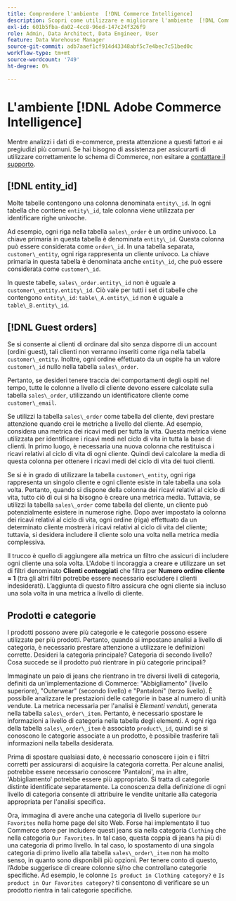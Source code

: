 ```yaml
---
title: Comprendere l'ambiente  [!DNL Commerce Intelligence]
description: Scopri come utilizzare e migliorare l'ambiente  [!DNL Commerce Intelligence] .
exl-id: 601b5fba-da02-4cc8-96ed-147c24f326f9
role: Admin, Data Architect, Data Engineer, User
feature: Data Warehouse Manager
source-git-commit: adb7aaef1cf914d43348abf5c7e4bec7c51bed0c
workflow-type: tm+mt
source-wordcount: '749'
ht-degree: 0%

---
```


# L&#39;ambiente [!DNL Adobe Commerce Intelligence]

Mentre analizzi i dati di e-commerce, presta attenzione a questi fattori e ai pregiudizi più comuni. Se hai bisogno di assistenza per assicurarti di utilizzare correttamente lo schema di Commerce, non esitare a [contattare il supporto](https://experienceleague.adobe.com/docs/commerce-knowledge-base/kb/troubleshooting/miscellaneous/mbi-service-policies.html?lang=it).

## [!DNL entity\_id]

Molte tabelle contengono una colonna denominata `entity\_id`. In ogni tabella che contiene `entity\_id`, tale colonna viene utilizzata per identificare righe univoche.

Ad esempio, ogni riga nella tabella `sales\_order` è un ordine univoco. La chiave primaria in questa tabella è denominata `entity\_id`. Questa colonna può essere considerata come `order\_id`. In una tabella separata, `customer\_entity`, ogni riga rappresenta un cliente univoco. La chiave primaria in questa tabella è denominata anche `entity\_id`, che può essere considerata come `customer\_id`.

In queste tabelle, `sales\_order.entity\_id` non è uguale a `customer\_entity.entity\_id`. Ciò vale per tutti i set di tabelle che contengono `entity\_id`: `table\_A.entity\_id` non è uguale a `table\_B.entity\_id`.

## [!DNL Guest orders]

Se si consente ai clienti di ordinare dal sito senza disporre di un account (ordini guest), tali clienti non verranno inseriti come riga nella tabella `customer\_entity`. Inoltre, ogni ordine effettuato da un ospite ha un valore `customer\_id` nullo nella tabella `sales\_order`.

Pertanto, se desideri tenere traccia dei comportamenti degli ospiti nel tempo, tutte le colonne a livello di cliente devono essere calcolate sulla tabella `sales\_order`, utilizzando un identificatore cliente come `customer\_email`.

Se utilizzi la tabella `sales\_order` come tabella del cliente, devi prestare attenzione quando crei le metriche a livello del cliente. Ad esempio, considera una metrica dei ricavi medi per tutta la vita. Questa metrica viene utilizzata per identificare i ricavi medi nel ciclo di vita in tutta la base di clienti. In primo luogo, è necessaria una nuova colonna che restituisca i ricavi relativi al ciclo di vita di ogni cliente. Quindi devi calcolare la media di questa colonna per ottenere i ricavi medi del ciclo di vita dei tuoi clienti.

Se si è in grado di utilizzare la tabella `customer\_entity`, ogni riga rappresenta un singolo cliente e ogni cliente esiste in tale tabella una sola volta. Pertanto, quando si dispone della colonna dei ricavi relativi al ciclo di vita, tutto ciò di cui si ha bisogno è creare una metrica media. Tuttavia, se utilizzi la tabella `sales\_order` come tabella del cliente, un cliente può potenzialmente esistere in numerose righe. Dopo aver impostato la colonna dei ricavi relativi al ciclo di vita, ogni ordine (riga) effettuato da un determinato cliente mostrerà i ricavi relativi al ciclo di vita del cliente; tuttavia, si desidera includere il cliente solo una volta nella metrica media complessiva.

Il trucco è quello di aggiungere alla metrica un filtro che assicuri di includere ogni cliente una sola volta. L&#39;Adobe ti incoraggia a creare e utilizzare un set di filtri denominato **Clienti conteggiati** che filtra per **Numero ordine cliente = 1** (tra gli altri filtri potrebbe essere necessario escludere i clienti indesiderati). L’aggiunta di questo filtro assicura che ogni cliente sia incluso una sola volta in una metrica a livello di cliente.

## Prodotti e categorie

I prodotti possono avere più categorie e le categorie possono essere utilizzate per più prodotti. Pertanto, quando si impostano analisi a livello di categoria, è necessario prestare attenzione a utilizzare le definizioni corrette. Desideri la categoria principale? Categoria di secondo livello? Cosa succede se il prodotto può rientrare in più categorie principali?

Immaginate un paio di jeans che rientrano in tre diversi livelli di categoria, definiti da un&#39;implementazione di Commerce: &quot;Abbigliamento&quot; (livello superiore), &quot;Outerwear&quot; (secondo livello) e &quot;Pantaloni&quot; (terzo livello). È possibile analizzare le prestazioni delle categorie in base al numero di unità vendute. La metrica necessaria per l&#39;analisi è _Elementi venduti_, generata nella tabella `sales\_order\_item`. Pertanto, è necessario spostare le informazioni a livello di categoria nella tabella degli elementi. A ogni riga della tabella `sales\_order\_item` è associato `product\_id`, quindi se si conoscono le categorie associate a un prodotto, è possibile trasferire tali informazioni nella tabella desiderata.

Prima di spostare qualsiasi dato, è necessario conoscere i join e i filtri corretti per assicurarsi di acquisire la categoria corretta. Per alcune analisi, potrebbe essere necessario conoscere &#39;Pantaloni&#39;, ma in altre, &#39;Abbigliamento&#39; potrebbe essere più appropriato. Si tratta di categorie distinte identificate separatamente. La conoscenza della definizione di ogni livello di categoria consente di attribuire le vendite unitarie alla categoria appropriata per l&#39;analisi specifica.

Ora, immagina di avere anche una categoria di livello superiore `Our Favorites` nella home page del sito Web. Forse hai implementato il tuo Commerce store per includere questi jeans sia nella categoria `Clothing` che nella categoria `Our Favorites`. In tal caso, questa coppia di jeans ha più di una categoria di primo livello. In tal caso, lo spostamento di una singola categoria di primo livello alla tabella `sales\_order\_item` non ha molto senso, in quanto sono disponibili più opzioni. Per tenere conto di questo, l’Adobe suggerisce di creare colonne sì/no che controllano categorie specifiche. Ad esempio, le colonne `Is product in Clothing category?` e `Is product in Our Favorites category?` ti consentono di verificare se un prodotto rientra in tali categorie specifiche.
